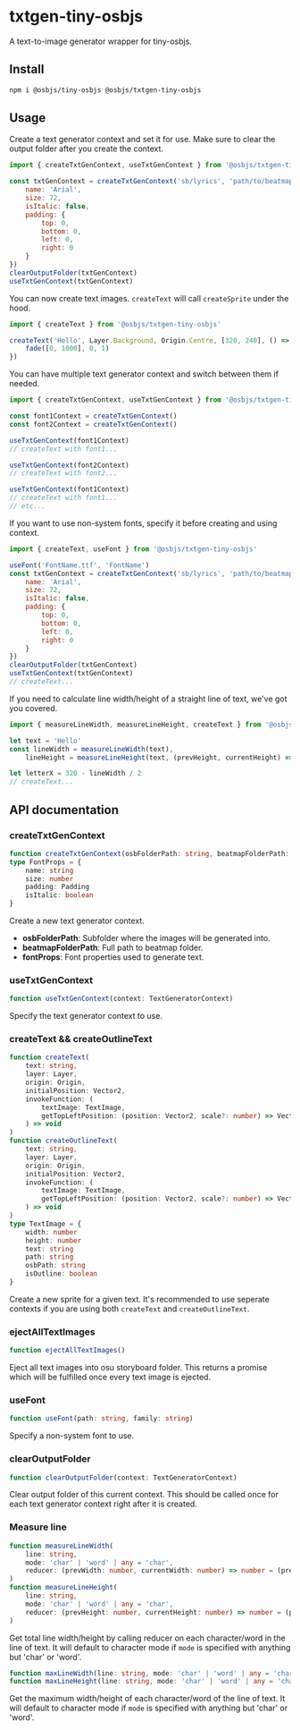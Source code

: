 # txtgen-tiny-osbjs
A text-to-image generator wrapper for tiny-osbjs.

## Install
```bash
npm i @osbjs/tiny-osbjs @osbjs/txtgen-tiny-osbjs
```

## Usage
Create a text generator context and set it for use. Make sure to clear the output folder after you create the context.
```js
import { createTxtGenContext, useTxtGenContext } from '@osbjs/txtgen-tiny-osbjs'

const txtGenContext = createTxtGenContext('sb/lyrics', 'path/to/beatmap/folder', {
	name: 'Arial',
	size: 72,
	isItalic: false,
	padding: {
		top: 0,
		bottom: 0,
		left: 0,
		right: 0
	}
})
clearOutputFolder(txtGenContext)
useTxtGenContext(txtGenContext)
```


You can now create text images. `createText` will call `createSprite` under the hood.
```js
import { createText } from '@osbjs/txtgen-tiny-osbjs'

createText('Hello', Layer.Background, Origin.Centre, [320, 240], () => {
	fade([0, 1000], 0, 1)
})
```

You can have multiple text generator context and switch between them if needed.
```ts
import { createTxtGenContext, useTxtGenContext } from '@osbjs/txtgen-tiny-osbjs'

const font1Context = createTxtGenContext()
const font2Context = createTxtGenContext()

useTxtGenContext(font1Context)
// createText with font1...

useTxtGenContext(font2Context)
// createText with font2...

useTxtGenContext(font1Context)
// createText with font1...
// etc...
```

If you want to use non-system fonts, specify it before creating and using context.
```js
import { createText, useFont } from '@osbjs/txtgen-tiny-osbjs'

useFont('FontName.ttf', 'FontName')
const txtGenContext = createTxtGenContext('sb/lyrics', 'path/to/beatmap/folder', {
	name: 'Arial',
	size: 72,
	isItalic: false,
	padding: {
		top: 0,
		bottom: 0,
		left: 0,
		right: 0
	}
})
clearOutputFolder(txtGenContext)
useTxtGenContext(txtGenContext)
// createText...
```

If you need to calculate line width/height of a straight line of text, we've got you covered.
```js
import { measureLineWidth, measureLineHeight, createText } from '@osbjs/txtgen-tiny-osbjs'

let text = 'Hello'
const lineWidth = measureLineWidth(text),
	lineHeight = measureLineHeight(text, (prevHeight, currentHeight) => Math.max(prevHeight, currentHeight))

let letterX = 320 - lineWidth / 2
// createText...
```

## API documentation
### createTxtGenContext
```ts
function createTxtGenContext(osbFolderPath: string, beatmapFolderPath: string, fontProps: FontProps): TextGeneratorContext
type FontProps = {
	name: string
	size: number
	padding: Padding
	isItalic: boolean
}
```
Create a new text generator context.
* **osbFolderPath**: Subfolder where the images will be generated into.
* **beatmapFolderPath**: Full path to beatmap folder.
* **fontProps**: Font properties used to generate text.

### useTxtGenContext
```ts
function useTxtGenContext(context: TextGeneratorContext)
```
Specify the text generator context to use.

### createText && createOutlineText
```ts
function createText(
	text: string, 
	layer: Layer, 
	origin: Origin, 
	initialPosition: Vector2, 
	invokeFunction: (
		textImage: TextImage, 
		getTopLeftPosition: (position: Vector2, scale?: number) => Vector2
	) => void
)
function createOutlineText(
	text: string,
	layer: Layer,
	origin: Origin,
	initialPosition: Vector2,
	invokeFunction: (
		textImage: TextImage, 
		getTopLeftPosition: (position: Vector2, scale?: number) => Vector2
	) => void
)
type TextImage = {
	width: number
	height: number
	text: string
	path: string
	osbPath: string
	isOutline: boolean
}
```
Create a new sprite for a given text. It's recommended to use seperate contexts if you are using both `createText` and `createOutlineText`.

### ejectAllTextImages
```ts
function ejectAllTextImages()
```
Eject all text images into osu storyboard folder. This returns a promise which will be fulfilled once every text image is ejected.

### useFont
```ts
function useFont(path: string, family: string)
```
Specify a non-system font to use.

### clearOutputFolder
```ts
function clearOutputFolder(context: TextGeneratorContext)
```
Clear output folder of this current context. This should be called once for each text generator context right after it is created.

### Measure line
```ts
function measureLineWidth(
	line: string,
	mode: 'char' | 'word' | any = 'char',
	reducer: (prevWidth: number, currentWidth: number) => number = (prevWidth, currentWidth) => prevWidth + currentWidth
)
function measureLineHeight(
	line: string,
	mode: 'char' | 'word' | any = 'char',
	reducer: (prevHeight: number, currentHeight: number) => number = (prevHeight, currentHeight) => prevHeight + currentHeight
)
```
Get total line width/height by calling reducer on each character/word in the line of text. It will default to character mode if `mode` is specified with anything but 'char' or 'word'.

```ts
function maxLineWidth(line: string, mode: 'char' | 'word' | any = 'char')
function maxLineHeight(line: string, mode: 'char' | 'word' | any = 'char')
```
Get the maximum width/height of each character/word of the line of text. It will default to character mode if `mode` is specified with anything but 'char' or 'word'.
